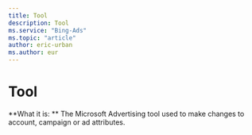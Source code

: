 ```yaml
---
title: Tool
description: Tool
ms.service: "Bing-Ads"
ms.topic: "article"
author: eric-urban
ms.author: eur
---
```


# Tool

**What it is: **    The Microsoft Advertising tool used to make changes to account, campaign or ad attributes.



